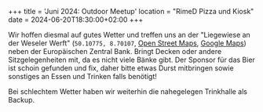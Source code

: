 +++
title = 'Juni 2024: Outdoor Meetup'
location = "RimeD Pizza und Kiosk"
date = 2024-06-20T18:30:00+02:00
+++

Wir hoffen diesmal auf gutes Wetter und treffen uns an der "Liegewiese an der Weseler Werft" (`50.10775, 8.70107`, [Open Street Maps](https://www.openstreetmap.org/way/73510354), [Google Maps](https://maps.app.goo.gl/rZgMhJbkc1QGWpu38)) neben der Europäischen Zentral Bank. Bringt Decken oder andere Sitzgelegenheiten mit, da es nicht viele Bänke gibt. Der Sponsor für das Bier ist schoin gefunden und fix, daher bitte etwas Durst mitbringen sowie sonstiges an Essen und Trinken falls benötigt!

Bei schlechtem Wetter haben wir weiterhin die nahegelegen Trinkhalle als Backup.
